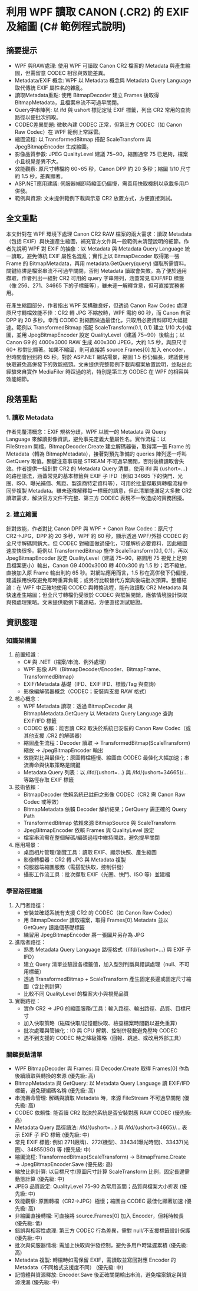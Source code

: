 # 利用 WPF 讀取 CANON (.CR2) 的 EXIF 及縮圖 (C# 範例程式說明)

## 摘要提示
- WPF 與RAW處理: 使用 WPF 可讀取 Canon CR2 檔案的 Metadata 與產生縮圖，但需留意 CODEC 相容與效能差異。
- Metadata/EXIF 概念: WPF 以 Metadata 概念與 Metadata Query Language 取代傳統 EXIF 屬性名的雜亂。
- 讀取Metadata重點: 使用 BitmapDecoder 建立 Frames 後取得 BitmapMetadata，且檔案串流不可過早關閉。
- Query字串陣列: 以 ifd 與 ushort 標記定址 EXIF 標籤，列出 CR2 常用的查詢路徑以便批次抓取。
- CODEC差異問題: 微軟內建 CODEC 正常，但第三方 CODEC（如 Canon Raw Codec）在 WPF 範例上常踩雷。
- 縮圖流程: 以 TransformedBitmap 搭配 ScaleTransform 與 JpegBitmapEncoder 生成縮圖。
- 影像品質參數: JPEG QualityLevel 建議 75~90，縮圖通常 75 已足夠，檔案小且視覺差異不大。
- 效能觀察: 原尺寸轉檔約 60~65 秒，Canon DPP 約 20 多秒；縮圖 1/10 尺寸約 1.5 秒，差異顯著。
- ASP.NET應用建議: 伺服器端即時縮圖仍偏慢，需善用快取機制以承載多用戶併發。
- 範例與資源: 文末提供範例下載與示意 CR2 放置方式，方便直接測試。

## 全文重點
本文針對在 WPF 環境下處理 Canon CR2 RAW 檔案的兩大需求：讀取 Metadata（包括 EXIF）與快速產生縮圖，補充官方文件與一般範例未清楚說明的細節。作者先說明 WPF 對 EXIF 的抽象：以 Metadata 與 Metadata Query Language 統一讀取，避免傳統 EXIF 屬性名混亂；實作上以 BitmapDecoder 取得第一張 Frame 的 BitmapMetadata，再用 metadata.GetQuery(query) 擷取所需資料。關鍵陷阱是檔案串流不可過早關閉，否則 Metadata 讀取會失敗。為了便於通用擷取，作者列出一組對 CR2 可用的 query 字串陣列，涵蓋常見 EXIF/IFD 標籤（像 256、271、34665 下的子標籤等），雖未逐一解釋含意，但可直接實務套用。

在產生縮圖部分，作者指出 WPF 架構雖良好，但透過 Canon Raw Codec 處理原尺寸轉檔效能不佳：CR2 轉 JPG 不縮放時，WPF 需約 60 秒，而 Canon 自家 DPP 約 20 多秒。幸而 CODEC 對縮圖做過最佳化，只取用必要資料即可大幅提速。範例以 TransformedBitmap 搭配 ScaleTransform(0.1, 0.1) 建立 1/10 大小縮圖，並用 JpegBitmapEncoder 設定 QualityLevel（建議 75~90）後輸出；以 Canon G9 的 4000x3000 RAW 生成 400x300 JPEG，大約 1.5 秒，與原尺寸 60+ 秒對比顯著。如果不縮圖，則可直接將 source.Frames[0] 加入 encoder，但時間會回到約 65 秒。對於 ASP.NET 網站場景，縮圖 1.5 秒仍偏長，建議使用快取避免高併發下的效能瓶頸。文末提供完整範例下載與檔案放置說明，並點出此經驗來自實作 MediaFiler 時踩過的坑，特別是第三方 CODEC 在 WPF 的相容與效能細節。

## 段落重點
### 1. 讀取 Metadata
作者先釐清概念：EXIF 規格分歧，WPF 以統一的 Metadata 與 Query Language 來解讀影像資訊，避免事先定義大量屬性名。實作流程：以 FileStream 開檔，BitmapDecoder.Create 建立解碼器後，取得第一張 Frame 的 Metadata（轉為 BitmapMetadata），接著對預先準備的 queries 陣列逐一呼叫 GetQuery 取值。關鍵注意事項是 STREAM 不可過早關閉，否則後續讀取會失效。作者提供一組針對 CR2 的 Metadata Query 清單，使用 ifd 與 {ushort=...} 的路徑語法，涵蓋常見的基本標籤與 EXIF 子 IFD（例如 34665 下的快門、光圈、ISO、曝光補償、焦距、製造商特定資料等），可用於批量擷取與轉檔流程中同步複製 Metadata。雖未逐條解釋每一標籤的語意，但此清單能滿足大多數 CR2 讀取需求，解決官方文件不完整、第三方 CODEC 表現不一致造成的實務困擾。

### 2. 建立縮圖
針對效能，作者對比 Canon DPP 與 WPF + Canon Raw Codec：原尺寸 CR2→JPG，DPP 約 20 多秒，WPF 約 60 秒，顯示透過 WPF/外掛 CODEC 的全尺寸解碼開銷大。但 CODEC 對縮圖做過優化，可僅解析必要資料，因此縮圖速度快很多。範例以 TransformedBitmap 施作 ScaleTransform(0.1, 0.1)，再以 JpegBitmapEncoder 設定 QualityLevel（建議 75~90，縮圖用 75 視覺上足夠且檔案更小）輸出，Canon G9 4000x3000 轉 400x300 約 1.5 秒；若不縮放，直接加入原 Frame 輸出則約 65 秒。對網站應用而言，1.5 秒在高併發下仍偏慢，建議採用快取避免即時重算負載；或另行比較替代方案與後端批次預算。整體結論：在 WPF 中正確地使用 CODEC 與轉換流程，能有效讀取 CR2 Metadata 與快速產生縮圖；但全尺寸轉檔仍受限於 CODEC 與框架開銷，應依情境設計快取與預處理策略。文末提供範例下載連結，方便直接測試驗證。

## 資訊整理

### 知識架構圖
1. 前置知識：
   - C# 與 .NET（檔案/串流、例外處理）
   - WPF 影像 API（BitmapDecoder/Encoder、BitmapFrame、TransformedBitmap）
   - EXIF/Metadata 基礎（IFD、EXIF IFD、標籤/Tag 與查詢）
   - 影像編解碼器概念（CODEC；安裝與支援 RAW 格式）
2. 核心概念：
   - WPF Metadata 讀取：透過 BitmapDecoder 與 BitmapMetadata.GetQuery 以 Metadata Query Language 查詢 EXIF/IFD 標籤
   - CODEC 依賴：能否讀 CR2 取決於系統已安裝的 Canon Raw Codec（或其他支援 .CR2 的解碼器）
   - 縮圖產生流程：Decoder 讀取 → TransformedBitmap(ScaleTransform) 縮放 → JpegBitmapEncoder 輸出
   - 效能對比與最佳化：原圖轉檔極慢、縮圖由 CODEC 最佳化大幅加速；串流壽命與快取策略是關鍵
   - Metadata Query 列表：以 /ifd/{ushort=...} 與 /ifd/{ushort=34665}/... 等路徑存取 EXIF 標籤
3. 技術依賴：
   - BitmapDecoder 依賴系統已註冊之影像 CODEC（CR2 需 Canon Raw Codec 或等效）
   - BitmapMetadata 依賴 Decoder 解析結果；GetQuery 需正確的 Query Path
   - TransformedBitmap 依賴來源 BitmapSource 與 ScaleTransform
   - JpegBitmapEncoder 依賴 Frames 與 QualityLevel 設定
   - 檔案串流需在整個解碼/編碼過程中維持開啟，避免提早關閉
4. 應用場景：
   - 桌面相片管理/瀏覽工具：讀取 EXIF、顯示快照、產生縮圖
   - 影像轉檔器：CR2 轉 JPG 與 Metadata 複製
   - 伺服器端縮圖服務（需搭配快取，控制併發）
   - 攝影工作流工具：批次擷取 EXIF（光圈、快門、ISO 等）並建檔

### 學習路徑建議
1. 入門者路徑：
   - 安裝並確認系統有支援 CR2 的 CODEC（如 Canon Raw Codec）
   - 用 BitmapDecoder 讀取檔案，取得 Frames[0].Metadata 並以 GetQuery 讀幾個基礎標籤
   - 練習用 JpegBitmapEncoder 將一張圖片另存為 JPG
2. 進階者路徑：
   - 熟悉 Metadata Query Language 路徑格式（/ifd/{ushort=...} 與 EXIF 子 IFD）
   - 建立 Query 清單並驗證各標籤值，加入型別判斷與錯誤處理（null、不可用標籤）
   - 透過 TransformedBitmap + ScaleTransform 產生固定長邊或固定尺寸縮圖（含比例計算）
   - 比較不同 QualityLevel 的檔案大小與視覺品質
3. 實戰路徑：
   - 實作 CR2 → JPG 的縮圖服務/工具：輸入路徑、輸出路徑、品質、目標尺寸
   - 加入快取策略（磁碟快取/記憶體快取、檢查檔案時間戳以避免重算）
   - 批次處理與管線化：IO 與 CPU 解耦、控制併發數避免壓垮 CODEC
   - 遇不到支援的 CODEC 時之降級策略（回報、跳過、或改用外部工具）

### 關鍵要點清單
- WPF BitmapDecoder 與 Frames: 用 Decoder.Create 取得 Frames[0] 作為後續讀取與轉換的來源 (優先級: 高)
- BitmapMetadata 與 GetQuery: 以 Metadata Query Language 讀 EXIF/IFD 標籤，避免硬編碼名稱 (優先級: 高)
- 串流壽命管理: 解碼與讀取 Metadata 時，來源 FileStream 不可過早關閉 (優先級: 高)
- CODEC 依賴性: 能否讀 CR2 取決於系統是否安裝對應 RAW CODEC (優先級: 高)
- Metadata Query 路徑語法: /ifd/{ushort=...} 與 /ifd/{ushort=34665}/... 表示 EXIF 子 IFD 標籤 (優先級: 中)
- 常見 EXIF 標籤: 例如 271(廠牌)、272(機型)、33434(曝光時間)、33437(光圈)、34855(ISO) 等 (優先級: 中)
- 縮圖流程: TransformedBitmap(ScaleTransform) → BitmapFrame.Create → JpegBitmapEncoder.Save (優先級: 高)
- 縮放比例計算: 以目標尺寸/原圖尺寸計算 ScaleTransform 比例，固定長邊需動態計算 (優先級: 中)
- JPEG 品質設定: QualityLevel 75–90 為常用區間；品質與檔案大小折衷 (優先級: 中)
- 效能觀察: 原圖轉檔（CR2→JPG）極慢；縮圖由 CODEC 最佳化顯著加速 (優先級: 高)
- 非縮圖直接轉檔: 可直接將 source.Frames[0] 加入 Encoder，但耗時較長 (優先級: 低)
- 錯誤與相容性處理: 第三方 CODEC 行為差異，需對 null/不支援標籤設計保護 (優先級: 中)
- 批次與伺服器情境: 需加上快取與併發控制，避免多用戶時延遲累積 (優先級: 高)
- Metadata 複製: 轉檔時如需保留 EXIF，需讀取並寫回對應 Encoder 的 Metadata（不同格式支援度不同） (優先級: 中)
- 記憶體與資源釋放: Encoder.Save 後正確關閉輸出串流，避免檔案鎖定與資源洩漏 (優先級: 中)